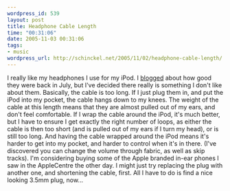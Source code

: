 ```yaml
--- 
wordpress_id: 539
layout: post
title: Headphone Cable Length
time: "00:31:06"
date: 2005-11-03 00:31:06
tags: 
- music
wordpress_url: http://schinckel.net/2005/11/02/headphone-cable-length/
---
```

I really like my headphones I use for my iPod. I [blogged][1] about how good they were back in July, but I've decided there really is something I don't like about them. Basically, the cable is too long. If I just plug them in, and put the iPod into my pocket, the cable hangs down to my knees. The weight of the cable at this length means that they are almost pulled out of my ears, and don't feel comfortable. If I wrap the cable around the iPod, it's much better, but I have to ensure I get exactly the right number of loops, as either the cable is then too short (and is pulled out of my ears if I turn my head), or is still too long. And having the cable wrapped around the iPod means it's harder to get into my pocket, and harder to control when it's in there. (I've discovered you can change the volume through fabric, as well as skip tracks). I'm considering buying some of the Apple branded in-ear phones I saw in the AppleCentre the other day. I might just try replacing the plug with another one, and shortening the cable, first. All I have to do is find a nice looking 3.5mm plug, now... 

   [1]: http://schinckel.net/2005/07/29/headphones/

